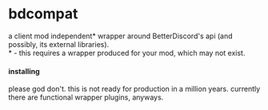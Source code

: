 # bdcompat
a client mod independent\* wrapper around BetterDiscord's api (and possibly, its external libraries).  
\* - this requires a wrapper produced for your mod, which may not exist.

#### installing
please god don't. this is not ready for production in a million years. currently there are functional wrapper plugins, anyways.
